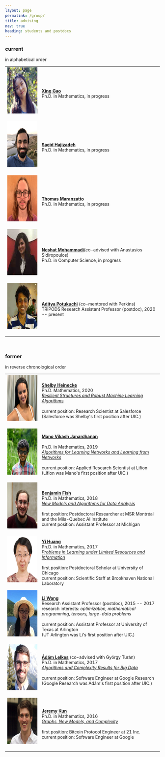 ```yaml
---
layout: page
permalink: /group/
title: advising
nav: true
heading: students and postdocs
---
```


<h3>current</h3>
in alphabetical order

<table cellpadding="5" width="100%">
<tr>
<td width="20%">
<img src="/assets/img/xing.jpg" height="150px" width="150px">&nbsp;&nbsp;
</td>
<td width="70%">
<a href="https://xgao53.people.uic.edu/"><b>Xing Gao</b></a><br>
Ph.D. in Mathematics, in progress
</td>
</tr>

<tr>
<td>
<img src="/assets/img/saeid.jpg" height="150px" width="150px">&nbsp;&nbsp;
</td>
<td>
<a href="https://mscs.uic.edu/profiles/shajiz2/"><b>Saeid Hajizadeh</b></a><br>
Ph.D. in Mathematics, in progress
</td>
</tr>

<tr>
<td>
<img src="/assets/img/jake.jpg" height="150px" width="150px">&nbsp;&nbsp;
</td>
<td>
<a href="https://tmaran2.people.uic.edu/"><b>Thomas Maranzatto</b></a><br>
Ph.D. in Mathematics, in progress
</td>
</tr>

<tr>
<td>
<img src="/assets/img/neshat.jpg" height="150px" width="150px">&nbsp;&nbsp;
</td>
<td>
<a href="https://nmoham24.people.uic.edu/"><b>Neshat Mohammadi</b></a>(co-advised with Anastasios Sidiropoulos)<br> Ph.D. in Computer Science, in progress
</td>
</tr>

<tr>
<td>
<img src="/assets/img/aditya.jpg" height="150px" width="150px">&nbsp;&nbsp;
</td>
<td>
<a href="https://www.adityapotukuchi.com/home/"><b>Aditya Potukuchi</b></a> (co-mentored with Perkins)<br> TRIPODS Research Assistant Professor (postdoc), 2020 -- present
</td>
</tr></table>


<br>

<h3>former</h3>
in reverse chronological order

<table cellpadding="5" width="100%">
<tr>
<td width="20%">
<img src="/assets/img/shelby.jpg" height="150px" width="150px">&nbsp;&nbsp;
</td>
<td width="70%">
<a href="https://shelbyh.ai/"><b>Shelby Heinecke</b></a><br>
Ph.D. Mathematics, 2020<br>
<a href="/assets/pdf/Heinecke20_phd.pdf"><i>Resilient Structures and Robust Machine Learning Algorithms</i></a><br><br>
current position: Research Scientist at Salesforce<br>(Salesforce was Shelby's first position after UIC.)
</td>
</tr>

<tr>
<td>
<img src="/assets/img/mano.jpg" height="150px" width="150px">&nbsp;&nbsp;
</td>
<td>
<a href="https://www.manovikash.com/"><b>Mano Vikash Janardhanan</b></a><br>
<br> Ph.D. in Mathematics, 2019<br>
<a href="/assets/pdf/Janardhanan19_phd.pdf"><i>Algorithms for Learning Networks and Learning from Networks</i></a><br><br>
current position: Applied Research Scientist at Lifion<br>(Lifion was Mano's first position after UIC.)
</td>
</tr>

<tr>
<td>
<img src="/assets/img/ben.jpg" height="150px" width="150px">&nbsp;&nbsp;
</td>
<td>
<a href="https://ben.fish/"><b>Benjamin Fish</b></a><br>
Ph.D. in Mathematics, 2018<br>
<a href="/assets/pdf/Fish18_phd.pdf"><i>New Models and Algorithms for Data Analysis</i></a><br><br>
first position: Postdoctoral Researcher at MSR Montréal and the Mila-Quebec AI Institute<br>
current position: Assistant Professor at Michigan
</td>
</tr>

<tr>
<td>
<img src="/assets/img/yi.jpg" height="150px" width="150px">&nbsp;&nbsp;
</td>
<td>
<a href="https://www.bnl.gov/staff/yhuang2"><b>Yi Huang</b></a><br>
Ph.D. in Mathematics, 2017<br>
<a href="/assets/pdf/Huang17_phd.pdf"><i>Problems in Learning under Limited Resources and Information</i></a><br><br>
first position: Postdoctoral Scholar at University of Chicago<br> current position: Scientific Staff at Brookhaven National Laboratory
</td>
</tr>

<tr>
<td>
<img src="/assets/img/li.jpg" height="150px" width="150px">&nbsp;&nbsp;
</td>
<td>
<a href="https://blog.uta.edu/wangl3/"><b>Li Wang</b></a><br>
Research Assistant Professor (postdoc), 2015 -- 2017 <br>
research interests: <i>optimization, mathematical programming, tensors, large-data problems</i><br><br>
current position: Assistant Professor at University of Texas at Arlington<br>
(UT Arlington was Li's first position after UIC.)
</td>
</tr>

<tr>
<td>
<img src="/assets/img/adam.jpg" height="150px" width="150px">&nbsp;&nbsp;
</td>
<td>
<a href="http://homepages.math.uic.edu/~alelkes/"><b>Ádám Lelkes</b></a> (co-advised with György Turán)<br>
Ph.D. in Mathematics, 2017 <br>
<a href="/assets/pdf/Lelkes17_phd.pdf"><i>Algorithms and Complexity Results for Big Data</i></a><br><br>
current position: Software Engineer at Google Research<br>
(Google Research was Ádám's first position after UIC.)
</td>
</tr>

<tr>
<td>
<img src="/assets/img/jeremy.jpg" height="150px" width="150px">&nbsp;&nbsp;
</td>
<td>
<a href="https://jeremykun.com/"><b>Jeremy Kun</b></a><br>
Ph.D. in Mathematics, 2016<br>
<a href="/assets/pdf/Kun16_phd.pdf"><i>Graphs, New Models, and Complexity</i></a><br><br>
first position: Bitcoin Protocol Engineer at 21 Inc.<br>
current position:  Software Engineer at Google
</td>
</tr>
</table>